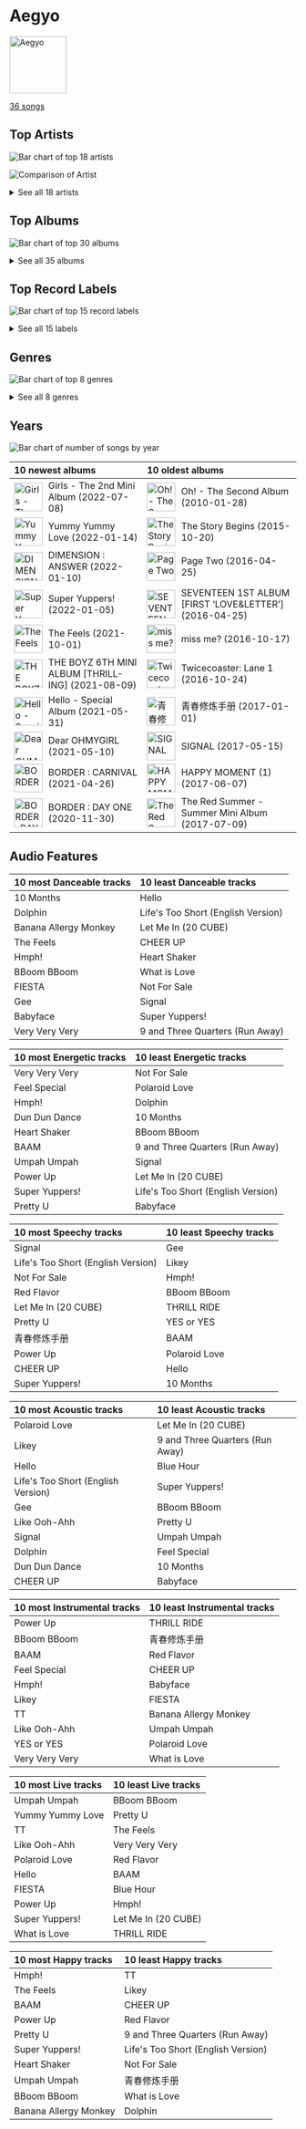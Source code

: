 # Aegyo


<img src="https://mosaic.scdn.co/640/ab67616d0000b2731544041d0285585cc92c2709ab67616d0000b27335cdd6d3f5815afac043758eab67616d0000b2733c5bfa54ae5e8312f5e0325aab67616d0000b273714e56679ab196354e2e443e" alt="Aegyo" width="100" />

[36 songs](tracks.md)

## Top Artists

![Bar chart of top 18 artists](../../images/playlists/aegyo/artists.png)

![Comparison of Artist](../../images/playlists/aegyo/artists_comparison.png)


<details>
<summary>See all 18 artists</summary>

|   Number of Tracks | Art                                                                                              | Artist                                                  | 🔗                                                           |
|-------------------:|:-------------------------------------------------------------------------------------------------|:--------------------------------------------------------|:------------------------------------------------------------|
|                 10 | <img src="https://i.scdn.co/image/ab6761610000e5eb200008f1cb940483514db2bd" alt="" width="50" /> | [TWICE](../../artists/twice.md)                         | [🔗](https://open.spotify.com/artist/7n2Ycct7Beij7Dj7meI4X0) |
|                  4 | <img src="https://i.scdn.co/image/ab6761610000e5ebc5443c5abc130f03b6014845" alt="" width="50" /> | [ENHYPEN](../../artists/enhypen.md)                     | [🔗](https://open.spotify.com/artist/5t5FqBwTcgKTaWmfEbwQY9) |
|                  3 | <img src="https://i.scdn.co/image/ab6761610000e5eb4d4b74165ecfadcacf0771ae" alt="" width="50" /> | MOMOLAND                                                | [🔗](https://open.spotify.com/artist/5RR0MLwcjc87wjSw2JYdwx) |
|                  3 | <img src="https://i.scdn.co/image/ab6761610000e5eb5bf330a57b9dcffd8f7b2c14" alt="" width="50" /> | [Red Velvet](../../artists/red_velvet.md)               | [🔗](https://open.spotify.com/artist/1z4g3DjTBBZKhvAroFlhOM) |
|                  2 | <img src="https://i.scdn.co/image/ab6761610000e5eba3e483bda08002c2c7bfa7ef" alt="" width="50" /> | WJSN Chocome                                            | [🔗](https://open.spotify.com/artist/5VyqN5hNo0TbYF0ICU77nn) |
|                  2 | <img src="https://i.scdn.co/image/ab6761610000e5eb9954a1ab45b2404a7bff2a45" alt="" width="50" /> | OH MY GIRL                                              | [🔗](https://open.spotify.com/artist/2019zR22qK2RBvCqtudBaI) |
|                  2 | <img src="https://i.scdn.co/image/ab6761610000e5eb63329d77582c519154674fd7" alt="" width="50" /> | TOMORROW X TOGETHER                                     | [🔗](https://open.spotify.com/artist/0ghlgldX5Dd6720Q3qFyQB) |
|                  1 | <img src="https://i.scdn.co/image/ab6761610000e5ebeb77c85f6012113fcefb38da" alt="" width="50" /> | [SEVENTEEN](../../artists/seventeen.md)                 | [🔗](https://open.spotify.com/artist/7nqOGRxlXj7N2JYbgNEjYH) |
|                  1 | <img src="https://i.scdn.co/image/ab6761610000e5ebf8786ccb6031a3266bb15606" alt="" width="50" /> | WJSN                                                    | [🔗](https://open.spotify.com/artist/6hhqsQZhtp9hfaZhSd0VSD) |
|                  1 | <img src="https://i.scdn.co/image/ab6761610000e5eb848461f60f0f337dadbf396f" alt="" width="50" /> | [aespa](../../artists/aespa.md)                         | [🔗](https://open.spotify.com/artist/6YVMFz59CuY7ngCxTxjpxE) |
|                  1 | <img src="https://i.scdn.co/image/ab6761610000e5eb8884036ea777e2afb47ac7a2" alt="" width="50" /> | I.O.I                                                   | [🔗](https://open.spotify.com/artist/6RKnXXyprPjhBdCvL802Ku) |
|                  1 | <img src="https://i.scdn.co/image/ab6761610000e5eba6b0d348c125a072e5284b3e" alt="" width="50" /> | IZ*ONE                                                  | [🔗](https://open.spotify.com/artist/5r1tUTxVSgvBHnoDuDODPH) |
|                  1 | <img src="https://i.scdn.co/image/ab6761610000e5ebd2c540efb76ea47414f376af" alt="" width="50" /> | TFBOYS                                                  | [🔗](https://open.spotify.com/artist/1dywcVTpMrP7VmQUhngSce) |
|                  1 | <img src="https://i.scdn.co/image/ab6761610000e5eb41fe5fc9b99c0fe9f8725d38" alt="" width="50" /> | Natti Natasha                                           | [🔗](https://open.spotify.com/artist/1GDbiv3spRmZ1XdM1jQbT7) |
|                  1 | <img src="https://i.scdn.co/image/ab6761610000e5ebc8166baa6c8c9a5d1dbc41b5" alt="" width="50" /> | JOY                                                     | [🔗](https://open.spotify.com/artist/0sYpJ0nCC8AlDrZFeAA7ub) |
|                  1 | <img src="https://i.scdn.co/image/ab67616d0000b27335cdd6d3f5815afac043758e" alt="" width="50" /> | OH MY GIRL BANHANA                                      | [🔗](https://open.spotify.com/artist/0X1f2U9bxiC3DhKA8OcvgG) |
|                  1 | <img src="https://i.scdn.co/image/ab6761610000e5eb385df356841aaec34a0914aa" alt="" width="50" /> | [Girls' Generation](../../artists/girls__generation.md) | [🔗](https://open.spotify.com/artist/0Sadg1vgvaPqGTOjxu0N6c) |
|                  1 | <img src="https://i.scdn.co/image/ab6761610000e5eb8b1752dc8c0f2dce9abc2dbc" alt="" width="50" /> | THE BOYZ                                                | [🔗](https://open.spotify.com/artist/0CmvFWTX9zmMNCUi6fHtAx) |

</details>


## Top Albums

![Bar chart of top 30 albums](../../images/playlists/aegyo/albums.png)


<details>
<summary>See all 35 albums</summary>

|   Number of Tracks | Art                                                                                              | Album                                     | Release Date   | 🔗                                                          |
|-------------------:|:-------------------------------------------------------------------------------------------------|:------------------------------------------|:---------------|:-----------------------------------------------------------|
|                  2 | <img src="https://i.scdn.co/image/ab67616d0000b2734a6096741dcf413354a59554" alt="" width="50" /> | BORDER : DAY ONE                          | 2020-11-30     | [🔗](https://open.spotify.com/album/3YxF7jTnpdNepWbO42f8lH) |
|                  1 | <img src="https://i.scdn.co/image/ab67616d0000b2733c5bfa54ae5e8312f5e0325a" alt="" width="50" /> | 青春修炼手册                                    | 2017-01-01     | [🔗](https://open.spotify.com/album/5sJB1R7udfChkgp5VRfY07) |
|                  1 | <img src="https://i.scdn.co/image/ab67616d0000b2733a7804057d817ff9f68ca85c" alt="" width="50" /> | ‘The ReVe Festival’ Day 2                 | 2019-08-20     | [🔗](https://open.spotify.com/album/3DXz6ItR9DzIw9S0h3Cxfc) |
|                  1 | <img src="https://i.scdn.co/image/ab67616d0000b273266f95f6353cb2b974f67fa7" alt="" width="50" /> | miss me?                                  | 2016-10-17     | [🔗](https://open.spotify.com/album/2YyowuE62RMWFtBSa2EO7r) |
|                  1 | <img src="https://i.scdn.co/image/ab67616d0000b2738c6cdb00ed42b1d6315f0bc1" alt="" width="50" /> | minisode1 : Blue Hour                     | 2020-10-26     | [🔗](https://open.spotify.com/album/2DDNDdePEx9R0bBwRqahdr) |
|                  1 | <img src="https://i.scdn.co/image/ab67616d0000b27352db41e897d3a8dc72929208" alt="" width="50" /> | Yummy Yummy Love                          | 2022-01-14     | [🔗](https://open.spotify.com/album/2r35RHvEtBjgKiONdItRR5) |
|                  1 | <img src="https://i.scdn.co/image/ab67616d0000b273140ba24506e300382e08e6ec" alt="" width="50" /> | YES or YES                                | 2018-11-05     | [🔗](https://open.spotify.com/album/25VunQEW0x2W6ALND2Mh4g) |
|                  1 | <img src="https://i.scdn.co/image/ab67616d0000b273e2a4f8bcc74020cd4b01f647" alt="" width="50" /> | What Is Love                              | 2018-04-09     | [🔗](https://open.spotify.com/album/5o5cJ6yZmcyy4y4hK0J6de) |
|                  1 | <img src="https://i.scdn.co/image/ab67616d0000b2736034eda385497f614778f457" alt="" width="50" /> | Twicetagram                               | 2017-10-30     | [🔗](https://open.spotify.com/album/3hJXmK5gWN9P6jtZL0Lr2y) |
|                  1 | <img src="https://i.scdn.co/image/ab67616d0000b273387444ab2fc1f08dfe7915ab" alt="" width="50" /> | Twicecoaster: Lane 1                      | 2016-10-24     | [🔗](https://open.spotify.com/album/5zQhaDNbiXHRqd8Y51I4vy) |
|                  1 | <img src="https://i.scdn.co/image/ab67616d0000b273ce17f432c79c5e45ce88688f" alt="" width="50" /> | The Story Begins                          | 2015-10-20     | [🔗](https://open.spotify.com/album/72WWZVAx6GtSbEeGESwDLo) |
|                  1 | <img src="https://i.scdn.co/image/ab67616d0000b2738164cd1a2e03b7ca2db9ff5e" alt="" width="50" /> | The Red Summer - Summer Mini Album        | 2017-07-09     | [🔗](https://open.spotify.com/album/6OXg149IkmbgW7zfzbwgS2) |
|                  1 | <img src="https://i.scdn.co/image/ab67616d0000b273557395cc096cb7b22eff310e" alt="" width="50" /> | The Feels                                 | 2021-10-01     | [🔗](https://open.spotify.com/album/6bk3KlQjiXsRmGrzrNcS53) |
|                  1 | <img src="https://i.scdn.co/image/ab67616d0000b2736207621becafe079ec6c9185" alt="" width="50" /> | The Dream Chapter: MAGIC                  | 2019-10-21     | [🔗](https://open.spotify.com/album/5KoR6s906nbO21C9ZPdwTv) |
|                  1 | <img src="https://i.scdn.co/image/ab67616d0000b2731544041d0285585cc92c2709" alt="" width="50" /> | THE BOYZ 6TH MINI ALBUM [THRILL-ING]      | 2021-08-09     | [🔗](https://open.spotify.com/album/0lh0pZ8GjZGrAhzIG4Jn0E) |
|                  1 | <img src="https://i.scdn.co/image/ab67616d0000b273c564791fd5ae81ca9da399f4" alt="" width="50" /> | Super Yuppers!                            | 2022-01-05     | [🔗](https://open.spotify.com/album/5Sh3VW04we2IqNP7BlBwuM) |
|                  1 | <img src="https://i.scdn.co/image/ab67616d0000b2736017bca98dea58ceddea77c1" alt="" width="50" /> | Summer Magic - Summer Mini Album          | 2018-08-06     | [🔗](https://open.spotify.com/album/5zWa1ZEUBctbKqvwXbFawo) |
|                  1 | <img src="https://i.scdn.co/image/ab67616d0000b273d07e49e3e5a8e79903713354" alt="" width="50" /> | SIGNAL                                    | 2017-05-15     | [🔗](https://open.spotify.com/album/28PwDunFAR71toOCTYRvkf) |
|                  1 | <img src="https://i.scdn.co/image/ab67616d0000b273deeee778a591e7032c1bdc80" alt="" width="50" /> | SEVENTEEN 1ST ALBUM [FIRST ‘LOVE&LETTER’] | 2016-04-25     | [🔗](https://open.spotify.com/album/50BrkBakrLWufmTLjCVBwn) |
|                  1 | <img src="https://i.scdn.co/image/ab67616d0000b2739e9e3a1adcc32090690fd0b6" alt="" width="50" /> | Page Two                                  | 2016-04-25     | [🔗](https://open.spotify.com/album/6q2oUEqL9uzVXHCeKoA8JV) |
|                  1 | <img src="https://i.scdn.co/image/ab67616d0000b2739b57e9b31c831fb2137c38e2" alt="" width="50" /> | Oh! - The Second Album                    | 2010-01-28     | [🔗](https://open.spotify.com/album/4e841RxorIoZIufX8v7p7E) |
|                  1 | <img src="https://i.scdn.co/image/ab67616d0000b2734957fced6061ee536ca618ab" alt="" width="50" /> | NONSTOP                                   | 2020-04-27     | [🔗](https://open.spotify.com/album/7J8Kp48L7RdLkpjSVrO5PY) |
|                  1 | <img src="https://i.scdn.co/image/ab67616d0000b273f0d00e054e9a9cb2e86cdf72" alt="" width="50" /> | Merry & Happy                             | 2017-12-11     | [🔗](https://open.spotify.com/album/0R7pj4tnmcoUulrZGPo6nw) |
|                  1 | <img src="https://i.scdn.co/image/ab67616d0000b2738a30df9ceed62f9c39069c9e" alt="" width="50" /> | Hmph!                                     | 2020-10-07     | [🔗](https://open.spotify.com/album/3oiVOb6e43wsvdV4ClJYm0) |
|                  1 | <img src="https://i.scdn.co/image/ab67616d0000b27366ff63bc084fb412aa2dddd3" alt="" width="50" /> | Hello - Special Album                     | 2021-05-31     | [🔗](https://open.spotify.com/album/37mRfTDwQzVbHihypYY8oE) |
|                  1 | <img src="https://i.scdn.co/image/ab67616d0000b273b66327ff0474d017472d7b18" alt="" width="50" /> | HAPPY MOMENT (1)                          | 2017-06-07     | [🔗](https://open.spotify.com/album/4nnyYQGOKRU090FK7sfunL) |
|                  1 | <img src="https://i.scdn.co/image/ab67616d0000b273b3be3b970fc89a02f301c9da" alt="" width="50" /> | Girls - The 2nd Mini Album                | 2022-07-08     | [🔗](https://open.spotify.com/album/4w1dbvUy1crv0knXQvcSeY) |
|                  1 | <img src="https://i.scdn.co/image/ab67616d0000b273a5bb4ef1ca42f4378d815c7c" alt="" width="50" /> | GREAT!                                    | 2018-01-03     | [🔗](https://open.spotify.com/album/5vt2sEP5J0VNbYXoA7h2k4) |
|                  1 | <img src="https://i.scdn.co/image/ab67616d0000b27342b393df3e24a66e5accbf2b" alt="" width="50" /> | Fun to The World                          | 2018-06-26     | [🔗](https://open.spotify.com/album/75dkh8s39e7txjNe9cODH3) |
|                  1 | <img src="https://i.scdn.co/image/ab67616d0000b27349b81808fcdaeeb55bef59d1" alt="" width="50" /> | Feel Special                              | 2019-09-23     | [🔗](https://open.spotify.com/album/3NQBPabmRm3LzVcmtkTLfo) |
|                  1 | <img src="https://i.scdn.co/image/ab67616d0000b27304d1fa0ab8be50437e6bad1d" alt="" width="50" /> | Dear OHMYGIRL                             | 2021-05-10     | [🔗](https://open.spotify.com/album/2xfmLni05CCgygcNdtPvuN) |
|                  1 | <img src="https://i.scdn.co/image/ab67616d0000b2731c1ea5bfa5680ac877acdd55" alt="" width="50" /> | DIMENSION : ANSWER                        | 2022-01-10     | [🔗](https://open.spotify.com/album/3nOj9hsnptBEDt9ie2lra5) |
|                  1 | <img src="https://i.scdn.co/image/ab67616d0000b273714e56679ab196354e2e443e" alt="" width="50" /> | BORDER : CARNIVAL                         | 2021-04-26     | [🔗](https://open.spotify.com/album/4LGYBcRsteiXjcPD4QQvxv) |
|                  1 | <img src="https://i.scdn.co/image/ab67616d0000b2735ecba6eed6a9e14a7e9534b2" alt="" width="50" /> | BLOOM*IZ                                  | 2020-02-17     | [🔗](https://open.spotify.com/album/5dm3PMCHxTSOdDFZ1hlfMm) |
|                  1 | <img src="https://i.scdn.co/image/ab67616d0000b27335cdd6d3f5815afac043758e" alt="" width="50" /> | BANANA ALLERGY MONKEY                     | 2018-04-02     | [🔗](https://open.spotify.com/album/5KuGBZ8VDDWM47WK2hs0PV) |

</details>


## Top Record Labels

![Bar chart of top 15 record labels](../../images/playlists/aegyo/labels.png)


<details>
<summary>See all 15 labels</summary>

|   Number of Tracks | Label                                                                  |
|-------------------:|:-----------------------------------------------------------------------|
|                 11 | [Republic Records](../../labels/republic_records.md)                   |
|                  5 | [SM Entertainment](../../labels/sm_entertainment.md)                   |
|                  4 | [BELIFT LAB](../../labels/belift_lab.md)                               |
|                  3 | WM Entertainment                                                       |
|                  3 | [Starship Entertainment](../../labels/starship_entertainment.md)       |
|                  2 | [Stone Music Entertainment](../../labels/stone_music_entertainment.md) |
|                  2 | MLD ENTERTAINMENT                                                      |
|                  2 | [Kakao Entertainment](../../labels/kakao_entertainment.md)             |
|                  1 | [Warner Records](../../labels/warner_records.md)                       |
|                  1 | WM Taiwan                                                              |
|                  1 | [PLEDIS Entertainment](../../labels/pledis_entertainment.md)           |
|                  1 | Imperial Distribution                                                  |
|                  1 | [Genie Music Corporation](../../labels/genie_music_corporation.md)     |
|                  1 | DUBLEKICK COMPANY                                                      |
|                  1 | Cre.ker Entertainment                                                  |

</details>


## Genres

![Bar chart of top 8 genres](../../images/playlists/aegyo/genres.png)


<details>
<summary>See all 8 genres</summary>

|   Number of Tracks | Genre                                                |
|-------------------:|:-----------------------------------------------------|
|                 27 | [k-pop](../../genres/k_pop.md)                       |
|                 26 | [k-pop girl group](../../genres/k_pop_girl_group.md) |
|                  8 | [k-pop boy group](../../genres/k_pop_boy_group.md)   |
|                  4 | anime                                                |
|                  1 | mandopop                                             |
|                  1 | mainland chinese pop                                 |
|                  1 | k-pop reality show                                   |
|                  1 | chinese idol pop                                     |

</details>


## Years

![Bar chart of number of songs by year](../../images/playlists/aegyo/years.png)



| 10 newest albums                                                                                                                                                                                                                                                                    | 10 oldest albums                                                                                                                                                                                                                                                                              |
|:------------------------------------------------------------------------------------------------------------------------------------------------------------------------------------------------------------------------------------------------------------------------------------|:----------------------------------------------------------------------------------------------------------------------------------------------------------------------------------------------------------------------------------------------------------------------------------------------|
| <div style="display:flex; align-items:center;"><img src="https://i.scdn.co/image/ab67616d0000b273b3be3b970fc89a02f301c9da" alt="Girls - The 2nd Mini Album" width="50" /> <span style="padding-left:10px;">Girls - The 2nd Mini Album (2022-07-08)</span></div>                     | <div style="display:flex; align-items:center;"><img src="https://i.scdn.co/image/ab67616d0000b2739b57e9b31c831fb2137c38e2" alt="Oh! - The Second Album" width="50" /> <span style="padding-left:10px;">Oh! - The Second Album (2010-01-28)</span></div>                                       |
| <div style="display:flex; align-items:center;"><img src="https://i.scdn.co/image/ab67616d0000b27352db41e897d3a8dc72929208" alt="Yummy Yummy Love" width="50" /> <span style="padding-left:10px;">Yummy Yummy Love (2022-01-14)</span></div>                                         | <div style="display:flex; align-items:center;"><img src="https://i.scdn.co/image/ab67616d0000b273ce17f432c79c5e45ce88688f" alt="The Story Begins" width="50" /> <span style="padding-left:10px;">The Story Begins (2015-10-20)</span></div>                                                   |
| <div style="display:flex; align-items:center;"><img src="https://i.scdn.co/image/ab67616d0000b2731c1ea5bfa5680ac877acdd55" alt="DIMENSION : ANSWER" width="50" /> <span style="padding-left:10px;">DIMENSION : ANSWER (2022-01-10)</span></div>                                     | <div style="display:flex; align-items:center;"><img src="https://i.scdn.co/image/ab67616d0000b2739e9e3a1adcc32090690fd0b6" alt="Page Two" width="50" /> <span style="padding-left:10px;">Page Two (2016-04-25)</span></div>                                                                   |
| <div style="display:flex; align-items:center;"><img src="https://i.scdn.co/image/ab67616d0000b273c564791fd5ae81ca9da399f4" alt="Super Yuppers!" width="50" /> <span style="padding-left:10px;">Super Yuppers! (2022-01-05)</span></div>                                             | <div style="display:flex; align-items:center;"><img src="https://i.scdn.co/image/ab67616d0000b273deeee778a591e7032c1bdc80" alt="SEVENTEEN 1ST ALBUM [FIRST ‘LOVE&LETTER’]" width="50" /> <span style="padding-left:10px;">SEVENTEEN 1ST ALBUM [FIRST ‘LOVE&LETTER’] (2016-04-25)</span></div> |
| <div style="display:flex; align-items:center;"><img src="https://i.scdn.co/image/ab67616d0000b273557395cc096cb7b22eff310e" alt="The Feels" width="50" /> <span style="padding-left:10px;">The Feels (2021-10-01)</span></div>                                                       | <div style="display:flex; align-items:center;"><img src="https://i.scdn.co/image/ab67616d0000b273266f95f6353cb2b974f67fa7" alt="miss me?" width="50" /> <span style="padding-left:10px;">miss me? (2016-10-17)</span></div>                                                                   |
| <div style="display:flex; align-items:center;"><img src="https://i.scdn.co/image/ab67616d0000b2731544041d0285585cc92c2709" alt="THE BOYZ 6TH MINI ALBUM [THRILL-ING]" width="50" /> <span style="padding-left:10px;">THE BOYZ 6TH MINI ALBUM [THRILL-ING] (2021-08-09)</span></div> | <div style="display:flex; align-items:center;"><img src="https://i.scdn.co/image/ab67616d0000b273387444ab2fc1f08dfe7915ab" alt="Twicecoaster: Lane 1" width="50" /> <span style="padding-left:10px;">Twicecoaster: Lane 1 (2016-10-24)</span></div>                                           |
| <div style="display:flex; align-items:center;"><img src="https://i.scdn.co/image/ab67616d0000b27366ff63bc084fb412aa2dddd3" alt="Hello - Special Album" width="50" /> <span style="padding-left:10px;">Hello - Special Album (2021-05-31)</span></div>                               | <div style="display:flex; align-items:center;"><img src="https://i.scdn.co/image/ab67616d0000b2733c5bfa54ae5e8312f5e0325a" alt="青春修炼手册" width="50" /> <span style="padding-left:10px;">青春修炼手册 (2017-01-01)</span></div>                                                                       |
| <div style="display:flex; align-items:center;"><img src="https://i.scdn.co/image/ab67616d0000b27304d1fa0ab8be50437e6bad1d" alt="Dear OHMYGIRL" width="50" /> <span style="padding-left:10px;">Dear OHMYGIRL (2021-05-10)</span></div>                                               | <div style="display:flex; align-items:center;"><img src="https://i.scdn.co/image/ab67616d0000b273d07e49e3e5a8e79903713354" alt="SIGNAL" width="50" /> <span style="padding-left:10px;">SIGNAL (2017-05-15)</span></div>                                                                       |
| <div style="display:flex; align-items:center;"><img src="https://i.scdn.co/image/ab67616d0000b273714e56679ab196354e2e443e" alt="BORDER : CARNIVAL" width="50" /> <span style="padding-left:10px;">BORDER : CARNIVAL (2021-04-26)</span></div>                                       | <div style="display:flex; align-items:center;"><img src="https://i.scdn.co/image/ab67616d0000b273b66327ff0474d017472d7b18" alt="HAPPY MOMENT (1)" width="50" /> <span style="padding-left:10px;">HAPPY MOMENT (1) (2017-06-07)</span></div>                                                   |
| <div style="display:flex; align-items:center;"><img src="https://i.scdn.co/image/ab67616d0000b2734a6096741dcf413354a59554" alt="BORDER : DAY ONE" width="50" /> <span style="padding-left:10px;">BORDER : DAY ONE (2020-11-30)</span></div>                                         | <div style="display:flex; align-items:center;"><img src="https://i.scdn.co/image/ab67616d0000b2738164cd1a2e03b7ca2db9ff5e" alt="The Red Summer - Summer Mini Album" width="50" /> <span style="padding-left:10px;">The Red Summer - Summer Mini Album (2017-07-09)</span></div>               |
## Audio Features

| 10 most Danceable tracks   | 10 least Danceable tracks          |
|:---------------------------|:-----------------------------------|
| 10 Months                  | Hello                              |
| Dolphin                    | Life's Too Short (English Version) |
| Banana Allergy Monkey      | Let Me In (20 CUBE)                |
| The Feels                  | CHEER UP                           |
| Hmph!                      | Heart Shaker                       |
| BBoom BBoom                | What is Love                       |
| FIESTA                     | Not For Sale                       |
| Gee                        | Signal                             |
| Babyface                   | Super Yuppers!                     |
| Very Very Very             | 9 and Three Quarters (Run Away)    |

| 10 most Energetic tracks   | 10 least Energetic tracks          |
|:---------------------------|:-----------------------------------|
| Very Very Very             | Not For Sale                       |
| Feel Special               | Polaroid Love                      |
| Hmph!                      | Dolphin                            |
| Dun Dun Dance              | 10 Months                          |
| Heart Shaker               | BBoom BBoom                        |
| BAAM                       | 9 and Three Quarters (Run Away)    |
| Umpah Umpah                | Signal                             |
| Power Up                   | Let Me In (20 CUBE)                |
| Super Yuppers!             | Life's Too Short (English Version) |
| Pretty U                   | Babyface                           |

| 10 most Speechy tracks             | 10 least Speechy tracks   |
|:-----------------------------------|:--------------------------|
| Signal                             | Gee                       |
| Life's Too Short (English Version) | Likey                     |
| Not For Sale                       | Hmph!                     |
| Red Flavor                         | BBoom BBoom               |
| Let Me In (20 CUBE)                | THRILL RIDE               |
| Pretty U                           | YES or YES                |
| 青春修炼手册                             | BAAM                      |
| Power Up                           | Polaroid Love             |
| CHEER UP                           | Hello                     |
| Super Yuppers!                     | 10 Months                 |

| 10 most Acoustic tracks            | 10 least Acoustic tracks        |
|:-----------------------------------|:--------------------------------|
| Polaroid Love                      | Let Me In (20 CUBE)             |
| Likey                              | 9 and Three Quarters (Run Away) |
| Hello                              | Blue Hour                       |
| Life's Too Short (English Version) | Super Yuppers!                  |
| Gee                                | BBoom BBoom                     |
| Like Ooh-Ahh                       | Pretty U                        |
| Signal                             | Umpah Umpah                     |
| Dolphin                            | Feel Special                    |
| Dun Dun Dance                      | 10 Months                       |
| CHEER UP                           | Babyface                        |

| 10 most Instrumental tracks   | 10 least Instrumental tracks   |
|:------------------------------|:-------------------------------|
| Power Up                      | THRILL RIDE                    |
| BBoom BBoom                   | 青春修炼手册                         |
| BAAM                          | Red Flavor                     |
| Feel Special                  | CHEER UP                       |
| Hmph!                         | Babyface                       |
| Likey                         | FIESTA                         |
| TT                            | Banana Allergy Monkey          |
| Like Ooh-Ahh                  | Umpah Umpah                    |
| YES or YES                    | Polaroid Love                  |
| Very Very Very                | What is Love                   |

| 10 most Live tracks   | 10 least Live tracks   |
|:----------------------|:-----------------------|
| Umpah Umpah           | BBoom BBoom            |
| Yummy Yummy Love      | Pretty U               |
| TT                    | The Feels              |
| Like Ooh-Ahh          | Very Very Very         |
| Polaroid Love         | Red Flavor             |
| Hello                 | BAAM                   |
| FIESTA                | Blue Hour              |
| Power Up              | Hmph!                  |
| Super Yuppers!        | Let Me In (20 CUBE)    |
| What is Love          | THRILL RIDE            |

| 10 most Happy tracks   | 10 least Happy tracks              |
|:-----------------------|:-----------------------------------|
| Hmph!                  | TT                                 |
| The Feels              | Likey                              |
| BAAM                   | CHEER UP                           |
| Power Up               | Red Flavor                         |
| Pretty U               | 9 and Three Quarters (Run Away)    |
| Super Yuppers!         | Life's Too Short (English Version) |
| Heart Shaker           | Not For Sale                       |
| Umpah Umpah            | 青春修炼手册                             |
| BBoom BBoom            | What is Love                       |
| Banana Allergy Monkey  | Dolphin                            |
